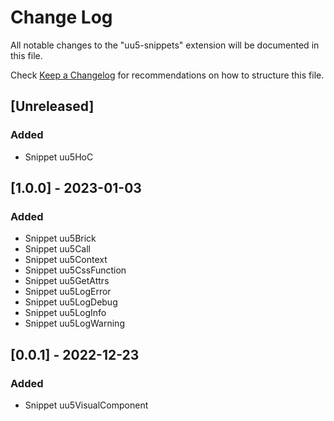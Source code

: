 # Change Log

All notable changes to the "uu5-snippets" extension will be documented in this file.

Check [Keep a Changelog](http://keepachangelog.com/) for recommendations on how to structure this file.

## [Unreleased]

### Added

- Snippet uu5HoC

## [1.0.0] - 2023-01-03

### Added

- Snippet uu5Brick
- Snippet uu5Call
- Snippet uu5Context
- Snippet uu5CssFunction
- Snippet uu5GetAttrs
- Snippet uu5LogError
- Snippet uu5LogDebug
- Snippet uu5LogInfo
- Snippet uu5LogWarning

## [0.0.1] - 2022-12-23

### Added

- Snippet uu5VisualComponent
